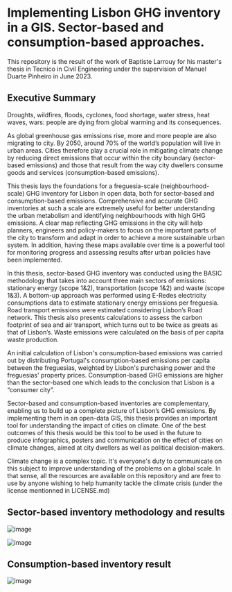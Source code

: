 # Implementing Lisbon GHG inventory in a GIS. Sector-based and consumption-based approaches.

This repository is the result of the work of Baptiste Larrouy for his master's thesis in Tecnico in Civil Engineering under the supervision of Manuel Duarte Pinheiro in June 2023.

## Executive Summary

Droughts, wildfires, floods, cyclones, food shortage, water stress, heat waves, wars: people are dying from global warming and its consequences.

As global greenhouse gas emissions rise, more and more people are also migrating to city. By 2050, around 70% of the world’s population will live in urban areas. Cities therefore play a crucial role in mitigating climate change by reducing direct emissions that occur within the city boundary (sector-based emissions) and those that result from the way city dwellers consume goods and services (consumption-based emissions).

This thesis lays the foundations for a freguesia-scale (neighbourhood-scale) GHG inventory for Lisbon in open data, both for sector-based and consumption-based emissions. Comprehensive and accurate GHG inventories at such a scale are extremely useful for better understanding the urban metabolism and identifying neighbourhoods with high GHG emissions. A clear map reflecting GHG emissions in the city will help planners, engineers and policy-makers to focus on the important parts of the city to transform and adapt in order to achieve a more sustainable urban system. In addition, having these maps available over time is a powerful tool for monitoring progress and assessing results after urban policies have been implemented.

In this thesis, sector-based GHG inventory was conducted using the BASIC methodology that takes into account three main sectors of emissions: stationary energy (scope 1&2), transportation (scope 1&2) and waste (scope 1&3). A bottom-up approach was performed using E-Redes electricity consumptions data to estimate stationary energy emissions per freguesia. Road transport emissions were estimated considering Lisbon’s Road network. This thesis also presents calculations to assess the carbon footprint of sea and air transport, which turns out to be twice as greats as that of Lisbon’s. Waste emissions were calculated on the basis of per capita waste production.

An initial calculation of Lisbon's consumption-based emissions was carried out by distributing Portugal's consumption-based emissions per capita between the freguesias, weighted by Lisbon's purchasing power and the freguesias' property prices. Consumption-based GHG emissions are higher than the sector-based one which leads to the conclusion that Lisbon is a “consumer city”.

Sector-based and consumption-based inventories are complementary, enabling us to build up a complete picture of Lisbon’s GHG emissions. By implementing them in an open-data GIS, this thesis provides an important tool for understanding the impact of cities on climate. One of the best outcomes of this thesis would be this tool to be used in the future to produce infographics, posters and communication on the effect of cities on climate changes, aimed at city dwellers as well as political decision-makers. 

Climate change is a complex topic. It's everyone's duty to communicate on this subject to improve understanding of the problems on a global scale. In that sense, all the resources are available on this repository and are free to use by anyone wishing to help humanity tackle the climate crisis (under the license mentionned in LICENSE.md)

## Sector-based inventory methodology and results

![image](https://github.com/BaptisteLarrouy/Lisbon-GHG-inventory-freguesia/assets/71266685/a6fdb44b-bcea-4d29-bfd1-ee78acb1e828)

![image](https://github.com/BaptisteLarrouy/Lisbon-GHG-inventory-freguesia/assets/71266685/a0dc645d-156b-4ec3-a61b-5767b1ad424b)

## Consumption-based inventory result

![image](https://github.com/BaptisteLarrouy/Lisbon-GHG-inventory-freguesia/assets/71266685/11427323-6d5e-4dda-a530-f07e3d9d17d7)

